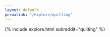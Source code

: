 ```yaml
---
layout: default
permalink: "/explore/quilting"
---
```


<link rel="stylesheet" type="text/css" href="/static/css/explore.css">
{% include explore.html subreddit="quilting" %}
